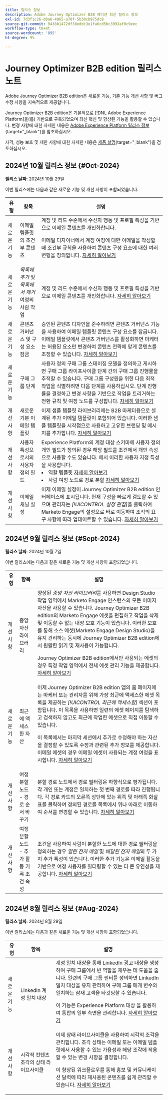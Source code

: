 ```yaml
---
title: 릴리스 정보
description: Adobe Journey Optimizer B2B 에디션 최신 릴리스 정보
exl-id: 7d3f1c26-d8a6-4065-a70f-5b30cb975dc8
source-git-commit: 9438b1472df38eddc3e1fa6cd5bc3992af0c9eec
workflow-type: tm+mt
source-wordcount: '895'
ht-degree: 9%

---
```


# Journey Optimizer B2B edition 릴리스 노트

Adobe Journey Optimizer B2B edition은 새로운 기능, 기존 기능 개선 사항 및 버그 수정 사항을 지속적으로 제공합니다.

Journey Optimizer B2B edition은 기본적으로 [!DNL Adobe Experience Platform]을(를) 기반으로 구축되었으며 최신 혁신 및 향상된 기능을 활용할 수 있습니다. 변경 사항에 대한 자세한 내용은 [Adobe Experience Platform 릴리스 정보](https://experienceleague.adobe.com/ko/docs/experience-platform/release-notes/latest){target="_blank"}를 참조하십시오.

자격, 성능 보호 및 제한 사항에 대한 자세한 내용은 [제품 설명](https://helpx.adobe.com/legal/product-descriptions/adobe-journey-optimizer-b2b.html){target="_blank"}을 검토하십시오.

## 2024년 10월 릴리스 정보 {#Oct-2024}

**릴리스 날짜**: 2024년 10월 29일

이번 릴리스에는 다음과 같은 새로운 기능 및 개선 사항이 포함되었습니다.

| 유형 | 항목 | 설명 |
| ---- | ---- | ----------- |
| 새로운 기능 | 이메일 템플릿의 조건부 콘텐츠 | 계정 및 리드 수준에서 수신자 행동 및 프로필 특성을 기반으로 이메일 콘텐츠를 개인화합니다. <p>이메일 디자이너에서 계정 여정에 대한 이메일을 작성할 때 조건부 규칙을 사용하여 콘텐츠 구성 요소에 대한 여러 변형을 정의합니다. <a href="../content/conditional-content.md">자세히 알아보기</a> |
| 새로운 기능 | _목록에 추가_ 및 _목록에서 제거_&#x200B;여정의 사람 작업 | 계정 및 리드 수준에서 수신자 행동 및 프로필 특성을 기반으로 이메일 콘텐츠를 개인화합니다. <a href="../journeys/action-nodes.md">자세히 알아보기</a> |
| 새로운 기능 | 콘텐츠 거버넌스 및 구성 요소 잠금 | 승인된 콘텐츠 디자인을 준수하려면 콘텐츠 거버넌스 기능을 사용하여 이메일 템플릿 콘텐츠 구성 요소를 잠급니다. 이메일 템플릿에서 콘텐츠 거버넌스를 활성화하면 마케터는 허용된 요소만 변경하여 콘텐츠 전략에 맞게 콘텐츠를 조정할 수 있습니다. <a href="../content/template-content-governance.md">자세히 알아보기</a> |
| 새로운 기능 | 구매 그룹 단계 | 사용자 정의 구매 그룹 스테이징 모델을 정의하고 게시하면 구매 그룹 라이프사이클 단계 간의 구매 그룹 진행률을 추적할 수 있습니다. 구매 그룹 구성원을 위한 다음 최적 작업을 식별하려면 다음 단계를 사용하십시오. 단계 진행률을 결정하고 변경 사항을 기반으로 작업을 트리거하는 전환 규칙 및 여정 노드를 구성합니다. <a href="../buying-groups/buying-group-stages.md">자세히 알아보기</a> |
| 개선 사항 | 새로운 기본 이메일 템플릿 | 이제 샘플 템플릿 라이브러리에는 B2B 마케터용으로 설계된 추가 이메일 템플릿이 포함되어 있습니다. 이러한 샘플 템플릿을 시작점으로 사용하고 고유한 브랜딩 및 메시지를 추가합니다. <a href="../content/email-templates.md#select-a-design-template">자세히 알아보기</a> |
| 개선 사항 | 사용자 특성으로서의 사용자 정의 필드 | Experience Platform의 계정 대상 스키마에 사용자 정의 개인 필드가 정의된 경우 해당 필드를 조건에서 개인 속성으로 사용할 수도 있습니다. 에서 이러한 사용자 지정 특성을 사용합니다. <li>역할 템플릿 <a href="../buying-groups/buying-groups-role-templates.md#add-the-template-roles">자세히 알아보기</a></li><li>사람 여정 노드로 경로 분할 <a href="../journeys/split-merge-paths-nodes.md#add-a-split-path-by-people-node">자세히 알아보기</a></li> |
| 개선 사항 | 이메일 채널 설정 | 이제 이메일 설정이 Journey Optimizer B2B edition 인터페이스에 표시됩니다. 현재 구성을 빠르게 검토할 수 있으며 관리자는 _[!UICONTROL 설정 편집]_&#x200B;을 클릭하여 Marketo Engage의 설정으로 바로 이동하여 조직의 요구 사항에 따라 업데이트할 수 있습니다. <a href="../admin/configure-channels-emails.md">자세히 알아보기</a> |

## 2024년 9월 릴리스 정보 {#Sept-2024}

**릴리스 날짜**: 2024년 10월 7일

이번 릴리스에는 다음과 같은 새로운 기능 및 개선 사항이 포함되었습니다.

| 유형 | 항목 | 설명 |
| ---- | ---- | ----------- |
| 개선 사항 | 중앙 자산 라이브러리 | 향상된 _중앙 자산 라이브러리_&#x200B;를 사용하면 Design Studio 작업 영역에서 Marketo Engage 인스턴스의 모든 이미지 자산을 사용할 수 있습니다. Journey Optimizer B2B edition의 Marketo Engage 에셋을 편집하고 작업을 삭제 및 이동할 수 없는 내장 보호 기능이 있습니다. 이러한 보호를 통해 소스 에셋(Marketo Engage Design Studio)을 유지 관리하는 동시에 Journey Optimizer B2B edition에서 원활한 읽기 및 재사용이 가능합니다.<p>Journey Optimizer B2B edition에서만 사용되는 에셋의 경우 특정 작업 영역에서 전체 에셋 관리 기능을 제공합니다. <a href="../content/marketo-engage-design-studio.md">자세히 알아보기</a> |
| 새로운 기능 | 최근에 액세스한 자산 | 이제 Journey Optimizer B2B edition 앱의 홈 페이지에는 마케터 또는 관리자를 위해 가장 최근에 액세스한 에셋 목록을 제공하는 _[!UICONTROL 최근에 액세스함]_ 섹션이 포함됩니다. 이 목록을 사용하면 일련의 에셋 페이지를 탐색하고 검색하지 않고도 최근에 작업한 에셋으로 직접 이동할 수 있습니다. <p>이 목록에서는 마지막 세션에서 추가로 수정해야 하는 자산을 결정할 수 있도록 수정과 관련된 추가 정보를 제공합니다. 이메일 에셋의 경우 이메일 에셋이 사용되는 계정 여정을 표시합니다. <a href="../home-page.md">자세히 알아보기</a> |
| 개선 사항 | 여정 분할 노드 - 경로 순서 바꾸기 | 분할 경로 노드에서 경로 필터링은 하향식으로 평가됩니다. 각 개인 또는 계정은 일치하는 첫 번째 경로를 따라 진행됩니다. 각 경로 카드의 오른쪽 상단에 있는 위쪽 및 아래쪽 화살표를 클릭하여 정의된 경로를 목록에서 위나 아래로 이동하여 순서를 변경할 수 있습니다. <a href="../journeys/split-merge-paths-nodes.md#split-paths">자세히 알아보기</a> |
| 개선 사항 | 여정 분할 노드 - 추가 활동 기록 조건 속성 | 조건을 사용하여 사람이 분할한 노드에 대한 경로 필터링을 정의하는 경우 _열린 전자 메일_ 및 _배달된 전자 메일_&#x200B;의 두 가지 추가 특성이 있습니다. 이러한 추가 기능은 이메일 활동을 기반으로 여정 사용자를 필터링할 수 있는 더 큰 유연성을 제공합니다. <a href="../journeys/journey-nodes.md#split-paths">자세히 알아보기</a> |

## 2024년 8월 릴리스 정보 {#Aug-2024}

**릴리스 날짜**: 2024년 8월 29일

이번 릴리스에는 다음과 같은 새로운 기능 및 개선 사항이 포함되었습니다.

| 유형 | 항목 | 설명 |
| ---- | ---- | ----------- |
| 새로운 기능 | LinkedIn 계정 일치 대상 | 계정 일치 대상을 통해 LinkedIn 광고 대상을 생성하여 구매 그룹에서 빈 역할을 채우는 데 도움을 줍니다. 일련의 구매 그룹 필터를 정의하면 LinkedIn 일치 대상을 유지 관리하여 구매 그룹 매개 변수와 일치하는 잠재 고객을 타깃팅할 수 있습니다. <p>이 기능은 Experience Platform 대상 을 활용하여 통합의 일부 측면을 관리합니다. <a href="../data/linkedin-account-matched-audiences.md">자세히 알아보기</a> |
| 개선 사항 | 시각적 컨텐츠 조각의 상태 라이프사이클 | 이제 상태 라이프사이클을 사용하여 시각적 조각을 관리합니다. 조각 상태는 이메일 또는 이메일 템플릿에서 사용할 수 있는 가용성과 해당 조각에 적용할 수 있는 변경 사항을 결정합니다. <p>이 향상된 워크플로우를 통해 홍보 및 커뮤니케이션 달력에 따라 재사용된 콘텐츠를 쉽게 관리할 수 있습니다. <a href="../content/fragments.md#fragment-status-and-lifecycle">자세히 알아보기</a> |
